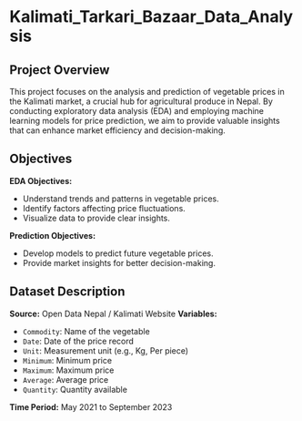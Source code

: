 # Kalimati_Tarkari_Bazaar_Data_Analysis

## Project Overview
This project focuses on the analysis and prediction of vegetable prices in the Kalimati market, a crucial hub for agricultural produce in Nepal. By conducting exploratory data analysis (EDA) and employing machine learning models for price prediction, we aim to provide valuable insights that can enhance market efficiency and decision-making.

## Objectives
**EDA Objectives:**
- Understand trends and patterns in vegetable prices.
- Identify factors affecting price fluctuations.
- Visualize data to provide clear insights.

**Prediction Objectives:**
- Develop models to predict future vegetable prices.
- Provide market insights for better decision-making.


## Dataset Description
**Source:** Open Data Nepal / Kalimati Website
**Variables:** 
- `Commodity`: Name of the vegetable
- `Date`: Date of the price record
- `Unit`: Measurement unit (e.g., Kg, Per piece)
- `Minimum`: Minimum price
- `Maximum`: Maximum price
- `Average`: Average price
- `Quantity`: Quantity available

**Time Period:** May 2021 to September 2023

